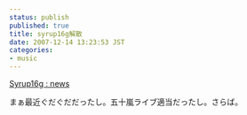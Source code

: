 ```yaml
---
status: publish
published: true
title: syrup16g解散
date: 2007-12-14 13:23:53 JST
categories:
- music
---
```

<a href="http://www.keycrew.jp/syrup16g/news.htm">Syrup16g : news</a>

まぁ最近ぐだぐだだったし。五十嵐ライブ適当だったし。さらば。
